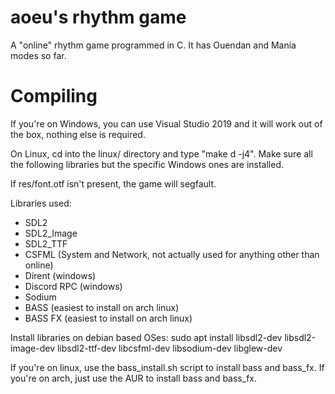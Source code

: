 # aoeu's rhythm game

A "online" rhythm game programmed in C.
It has Ouendan and Mania modes so far.

# Compiling
If you're on Windows, you can use Visual Studio 2019 and it will work out of the box, nothing else is required.

On Linux, cd into the linux/ directory and type "make d -j4".
Make sure all the following libraries but the specific Windows ones are installed.

If res/font.otf isn't present, the game will segfault.

Libraries used:
 - SDL2
 - SDL2_Image
 - SDL2_TTF
 - CSFML (System and Network, not actually used for anything other than online)
 - Dirent (windows)
 - Discord RPC (windows)
 - Sodium
 - BASS (easiest to install on arch linux)
 - BASS FX (easiest to install on arch linux)

Install libraries on debian based OSes:
sudo apt install libsdl2-dev libsdl2-image-dev libsdl2-ttf-dev libcsfml-dev libsodium-dev libglew-dev

If you're on linux, use the bass_install.sh script to install bass and bass_fx.
If you're on arch, just use the AUR to install bass and bass_fx.
